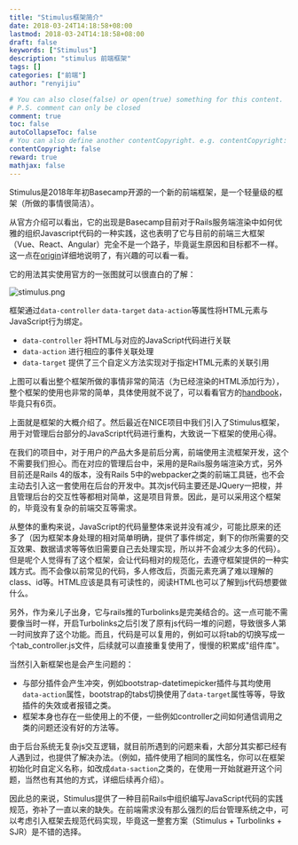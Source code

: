 ```yaml
---
title: "Stimulus框架简介"
date: 2018-03-24T14:18:58+08:00
lastmod: 2018-03-24T14:18:58+08:00
draft: false
keywords: ["Stimulus"]
description: "stimulus 前端框架"
tags: []
categories: ["前端"]
author: "renyijiu"

# You can also close(false) or open(true) something for this content.
# P.S. comment can only be closed
comment: true
toc: false
autoCollapseToc: false
# You can also define another contentCopyright. e.g. contentCopyright: "This is another copyright."
contentCopyright: false
reward: true
mathjax: false
---
```


Stimulus是2018年年初Basecamp开源的一个新的前端框架，是一个轻量级的框架（所做的事情很简洁）。

从官方介绍可以看出，它的出现是Basecamp目前对于Rails服务端渲染中如何优雅的组织Javascript代码的一种实践，这也表明了它与目前的前端三大框架（Vue、React、Angular）完全不是一个路子，毕竟诞生原因和目标都不一样。这一点在[origin](https://stimulusjs.org/handbook/origin)详细地说明了，有兴趣的可以看一看。

<!--more-->

它的用法其实使用官方的一张图就可以很直白的了解：

![stimulus.png](https://i.loli.net/2018/03/24/5ab5f63f87527.png)

框架通过`data-controller` `data-target` `data-action`等属性将HTML元素与JavaScript行为绑定。

- `data-controller` 将HTML与对应的JavaScript代码进行关联
- `data-action` 进行相应的事件关联处理
- `data-target` 提供了三个自定义方法实现对于指定HTML元素的关联引用

上图可以看出整个框架所做的事情非常的简洁（为已经渲染的HTML添加行为），整个框架的使用也非常的简单，具体使用就不说了，可以看看官方的[handbook](https://stimulusjs.org/handbook/introduction)，毕竟只有6页。

上面就是框架的大概介绍了。然后最近在NICE项目中我们引入了Stimulus框架，用于对管理后台部分的JavaScript代码进行重构，大致说一下框架的使用心得。

在我们的项目中，对于用户的产品大多是前后分离，前端使用主流框架开发，这个不需要我们担心。而在对应的管理后台中，采用的是Rails服务端渲染方式，另外目前还是Rails 4的版本，没有Rails 5中的webpacker之类的前端工具链，也不会主动去引入这一套使用在后台的开发中。其次js代码主要还是JQuery一把梭，并且管理后台的交互性等都相对简单，这是项目背景。因此，是可以采用这个框架的，毕竟没有复杂的前端交互等需求。

从整体的重构来说，JavaScript的代码量整体来说并没有减少，可能比原来的还多了（因为框架本身处理的相对简单明确，提供了事件绑定，剩下的你所需要的交互效果、数据请求等等依旧需要自己去处理实现，所以并不会减少太多的代码）。但是呢个人觉得有了这个框架，会让代码相对的规范化，去遵守框架提供的一种实践方式。而不会像以前常见的代码，多人修改后，页面元素充满了难以理解的class、id等。HTML应该是具有可读性的，阅读HTML也可以了解到js代码想要做什么。

另外，作为亲儿子出身，它与rails推的Turbolinks是完美结合的。这一点可能不需要像当时一样，开启Turbolinks之后引发了原有js代码一堆的问题，导致很多人第一时间放弃了这个功能。而且，代码是可以复用的，例如可以将tab的切换写成一个tab_controller.js文件，后续就可以直接重复使用了，慢慢的积累成"组件库"。

当然引入新框架也是会产生问题的：

- 与部分插件会产生冲突，例如bootstrap-datetimepicker插件与其均使用`data-action`属性，bootstrap的tabs切换使用了`data-target`属性等等，导致插件的失效或者报错之类。
- 框架本身也存在一些使用上的不便，一些例如controller之间如何通信调用之类的问题还没有好的方法等。

由于后台系统无复杂js交互逻辑，就目前所遇到的问题来看，大部分其实都已经有人遇到过，也提供了解决办法。（例如，插件使用了相同的属性名，你可以在框架初始化时自定义名称，如改成`data-saction`之类的，在使用一开始就避开这个问题，当然也有其他的方式，详细后续再介绍）。

因此总的来说，Stimulus提供了一种目前Rails中组织编写JavaScript代码的实践规范，弥补了一直以来的缺失。在前端需求没有那么强烈的后台管理系统之中，可以考虑引入框架去规范代码实现，毕竟这一整套方案（Stimulus + Turbolinks + SJR）是不错的选择。



